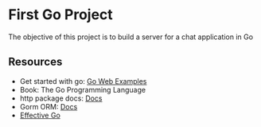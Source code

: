 # First Go Project

The objective of this project is to build a server for a chat application in Go

## Resources 

* Get started with go: [Go Web Examples](https://gowebexamples.com/)
* Book: The Go Programming Language
* http package docs: [Docs](https://pkg.go.dev/net/http#pkg-overview)
* Gorm ORM: [Docs](https://gorm.io/docs/index.html)
* [Effective Go](https://go.dev/doc/effective_go#control-structures)
